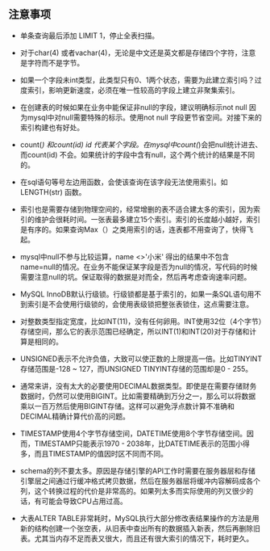 ## 注意事项

- 单条查询最后添加 LIMIT 1，停止全表扫描。

- 对于char(4) 或者vachar(4)，无论是中文还是英文都是存储四个字符，注意是字符而不是字节。 

- 如果一个字段未int类型，此类型只有0、1两个状态，需要为此建立索引吗？过度索引，影响更新速度，必须在唯一性较高的字段上建立非聚集索引。 

-  在创建表的时候如果在业务中能保证非null的字段，建议明确标示not null 因为mysql中对null需要特殊的标示。使用not null 字段更节省空间。对接下来的索引构建也有好处。

-  count(*) 和count(id) id 代表某个字段。在mysql中count(*)会把null统计进去、而count(id) 不会。如果统计的字段中含有null，这个两个统计的结果是不同的。

-  在sql语句等号左边用函数，会使该查询在该字段无法使用索引。如LENGTH(str) 函数。

-  索引也是需要存储到物理空间的，经常增删的表不适合建太多的索引，因为索引的维护会很耗时间。一张表最多建立15个索引。索引的长度越小越好，索引是有序的。如果查询Max（）之类用索引的话，连表都不用查询了，快得飞起。

-   mysql中null不参与比较运算，name <>'小米' 得出的结果中不包含 name=null的情况。在业务不能保证某字段是否为null的情况，写代码的时候需要注意null的坑。保证取得的数据是对而全，然后再考虑查询速率问题。

-  MySQL InnoDB默认行级锁。行级锁都是基于索引的，如果一条SQL语句用不到索引是不会使用行级锁的，会使用表级锁把整张表锁住，这点需要注意。

- 对整数类型指定宽度，比如INT(11)，没有任何卵用。INT使用32位（4个字节）存储空间，那么它的表示范围已经确定，所以INT(1)和INT(20)对于存储和计算是相同的。

- UNSIGNED表示不允许负值，大致可以使正数的上限提高一倍。比如TINYINT存储范围是-128 ~ 127，而UNSIGNED TINYINT存储的范围却是0 - 255。

- 通常来讲，没有太大的必要使用DECIMAL数据类型。即使是在需要存储财务数据时，仍然可以使用BIGINT。比如需要精确到万分之一，那么可以将数据乘以一百万然后使用BIGINT存储。这样可以避免浮点数计算不准确和DECIMAL精确计算代价高的问题。

- TIMESTAMP使用4个字节存储空间，DATETIME使用8个字节存储空间。因而，TIMESTAMP只能表示1970 - 2038年，比DATETIME表示的范围小得多，而且TIMESTAMP的值因时区不同而不同。

- schema的列不要太多。原因是存储引擎的API工作时需要在服务器层和存储引擎层之间通过行缓冲格式拷贝数据，然后在服务器层将缓冲内容解码成各个列，这个转换过程的代价是非常高的。如果列太多而实际使用的列又很少的话，有可能会导致CPU占用过高。

- 大表ALTER TABLE非常耗时，MySQL执行大部分修改表结果操作的方法是用新的结构创建一个张空表，从旧表中查出所有的数据插入新表，然后再删除旧表。尤其当内存不足而表又很大，而且还有很大索引的情况下，耗时更久。


